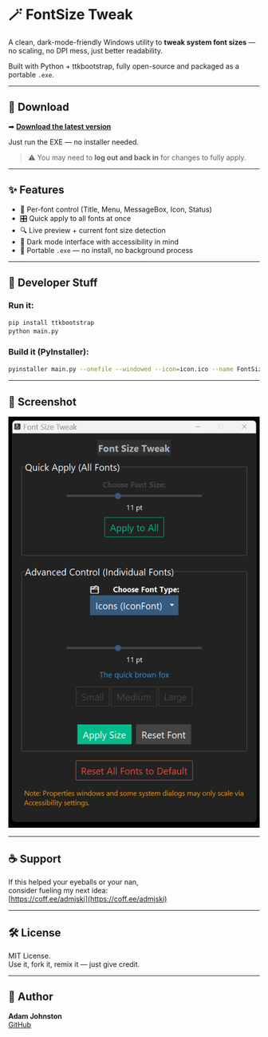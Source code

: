 # 🪄 FontSize Tweak

A clean, dark-mode-friendly Windows utility to **tweak system font sizes** — no scaling, no DPI mess, just better readability.

Built with Python + ttkbootstrap, fully open-source and packaged as a portable `.exe`.

---

## 💾 Download

➡ [**Download the latest version**](https://github.com/uxillary/font-size-tweak/releases/tag/v1.0.0)

Just run the EXE — no installer needed.  
> ⚠️ You may need to **log out and back in** for changes to fully apply.

---

## ✨ Features

- 🧩 Per-font control (Title, Menu, MessageBox, Icon, Status)
- 🎛️ Quick apply to all fonts at once
- 🔍 Live preview + current font size detection
- 🌙 Dark mode interface with accessibility in mind
- 🧊 Portable `.exe` — no install, no background process

---

## 🧪 Developer Stuff

### Run it:

```bash
pip install ttkbootstrap
python main.py
```

### Build it (PyInstaller):

```bash
pyinstaller main.py --onefile --windowed --icon=icon.ico --name FontSizeTweak --add-data "icon.ico;."
```

---

## 📸 Screenshot

![FontSize Tweak Preview](assets/screenshot.png)

---

## ☕ Support

If this helped your eyeballs or your nan,  
consider fueling my next idea:  
[https://coff.ee/admjski](https://coff.ee/admjski)

---

## 🛠️ License

MIT License.  
Use it, fork it, remix it — just give credit.

---

## 👤 Author

**Adam Johnston**  
[GitHub](https://github.com/admjski)
